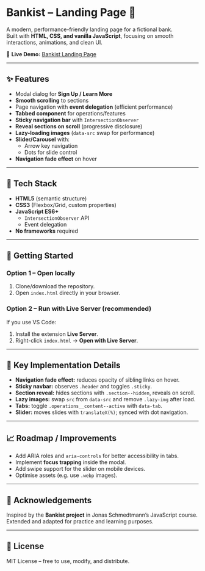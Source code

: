 # Bankist – Landing Page 🏦

A modern, performance-friendly landing page for a fictional bank.  
Built with **HTML, CSS, and vanilla JavaScript**, focusing on smooth interactions, animations, and clean UI.

🔗 **Live Demo:** [Bankist Landing Page](https://gtwb.github.io/Bankist_Landig_page/)

---

## ✨ Features

- Modal dialog for **Sign Up / Learn More**
- **Smooth scrolling** to sections
- Page navigation with **event delegation** (efficient performance)
- **Tabbed component** for operations/features
- **Sticky navigation bar** with `IntersectionObserver`
- **Reveal sections on scroll** (progressive disclosure)
- **Lazy-loading images** (`data-src` swap for performance)
- **Slider/Carousel** with:
  - Arrow key navigation
  - Dots for slide control
- **Navigation fade effect** on hover

---

## 🧱 Tech Stack

- **HTML5** (semantic structure)
- **CSS3** (Flexbox/Grid, custom properties)
- **JavaScript ES6+**
  - `IntersectionObserver` API
  - Event delegation
- **No frameworks** required

---

## 🚀 Getting Started

### Option 1 – Open locally

1. Clone/download the repository.
2. Open `index.html` directly in your browser.

### Option 2 – Run with Live Server (recommended)

If you use VS Code:

1. Install the extension **Live Server**.
2. Right-click `index.html` → **Open with Live Server**.

---

## 🔧 Key Implementation Details

- **Navigation fade effect:** reduces opacity of sibling links on hover.
- **Sticky navbar:** observes `.header` and toggles `.sticky`.
- **Section reveal:** hides sections with `.section--hidden`, reveals on scroll.
- **Lazy images:** swap `src` from `data-src` and remove `.lazy-img` after load.
- **Tabs:** toggle `.operations__content--active` with `data-tab`.
- **Slider:** moves slides with `translateX(%)`; synced with dot navigation.

---

## 📈 Roadmap / Improvements

- Add ARIA roles and `aria-controls` for better accessibility in tabs.
- Implement **focus trapping** inside the modal.
- Add swipe support for the slider on mobile devices.
- Optimise assets (e.g. use `.webp` images).

---

## 🙏 Acknowledgements

Inspired by the **Bankist project** in Jonas Schmedtmann’s JavaScript course.  
Extended and adapted for practice and learning purposes.

---

## 📜 License

MIT License – free to use, modify, and distribute.
